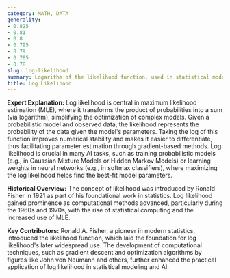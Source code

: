 ```yaml
---
category: MATH, DATA
generality:
- 0.825
- 0.81
- 0.8
- 0.795
- 0.79
- 0.785
- 0.78
slug: log-likelihood
summary: Logarithm of the likelihood function, used in statistical models to measure how well a model explains a given set of data.
title: Log Likelihood
---
```


**Expert Explanation:** Log likelihood is central in maximum likelihood estimation (MLE), where it transforms the product of probabilities into a sum (via logarithm), simplifying the optimization of complex models. Given a probabilistic model and observed data, the likelihood represents the probability of the data given the model's parameters. Taking the log of this function improves numerical stability and makes it easier to differentiate, thus facilitating parameter estimation through gradient-based methods. Log likelihood is crucial in many AI tasks, such as training probabilistic models (e.g., in Gaussian Mixture Models or Hidden Markov Models) or learning weights in neural networks (e.g., in softmax classifiers), where maximizing the log likelihood helps find the best-fit model parameters.

**Historical Overview:** The concept of likelihood was introduced by Ronald Fisher in 1921 as part of his foundational work in statistics. Log likelihood gained prominence as computational methods advanced, particularly during the 1960s and 1970s, with the rise of statistical computing and the increased use of MLE.

**Key Contributors:** Ronald A. Fisher, a pioneer in modern statistics, introduced the likelihood function, which laid the foundation for log likelihood's later widespread use. The development of computational techniques, such as gradient descent and optimization algorithms by figures like John von Neumann and others, further enhanced the practical application of log likelihood in statistical modeling and AI.